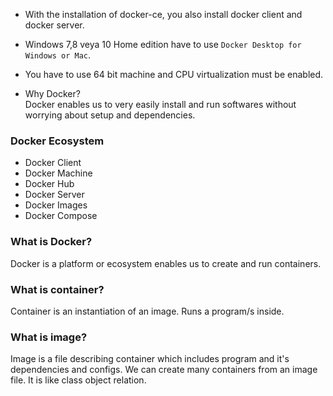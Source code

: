 - With the installation of docker-ce, you also install docker client and docker server.

- Windows 7,8 veya 10 Home edition have to use  `Docker Desktop for Windows or Mac`.

- You have to use 64 bit machine and CPU virtualization must be enabled.

- Why Docker?  
Docker enables us to very easily install and run softwares without worrying about setup and dependencies.  

### Docker Ecosystem
+ Docker Client
+ Docker Machine  
+ Docker Hub  
+ Docker Server
+ Docker Images
+ Docker Compose

### What is Docker?  
Docker is a platform or ecosystem enables us to create and run containers.  

### What is container?
Container is an instantiation of an image. Runs a program/s inside.

### What is image?
Image is a file describing container which includes program and it's dependencies and configs. We can create many containers from an image file. It is like class object relation.  






